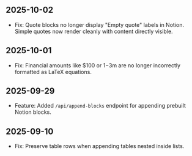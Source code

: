 ## 2025-10-02

- Fix: Quote blocks no longer display "Empty quote" labels in Notion. Simple quotes now render cleanly with content directly visible.

## 2025-10-01

- Fix: Financial amounts like $100 or $1-$3m are no longer incorrectly formatted as LaTeX equations.

## 2025-09-29

- Feature: Added `/api/append-blocks` endpoint for appending prebuilt Notion blocks.

## 2025-09-10

- Fix: Preserve table rows when appending tables nested inside lists. 


